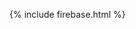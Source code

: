 <!-- The core Firebase JS SDK is always required and must be listed first -->

{% include firebase.html %}

<link type="text/css" rel="stylesheet" href="https://www.gstatic.com/firebasejs/ui/4.5.0/firebase-ui-auth.css" />
<script type="text/javascript">
      // FirebaseUI config.
      var uiConfig = {
        signInSuccessUrl: 'https://othman-ben.github.io/StayInTouch/business_index',
        signInOptions: [
          // Leave the lines as is for the providers you want to offer your users.
          firebase.auth.EmailAuthProvider.PROVIDER_ID
        ],
        // tosUrl and privacyPolicyUrl accept either url string or a callback
        // function.
        // Terms of service url/callback.
        tosUrl: 'https://othman-ben.github.io/StayInTouch/TermsServices',
        // Privacy policy url/callback.
        privacyPolicyUrl: function() {
          window.location.assign('https://othman-ben.github.io/StayInTouch/PrivacyPolicy');
        }
      };

      // Initialize the FirebaseUI Widget using Firebase.
      var ui = new firebaseui.auth.AuthUI(firebase.auth().setPersistence(firebase.auth.Auth.Persistence.LOCAL));
      // The start method will wait until the DOM is loaded.
      ui.start('#firebaseui-auth-container', uiConfig);$
</script>

<div id="firebaseui-auth-container"></div>
